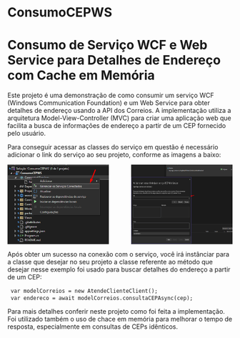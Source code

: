 # ConsumoCEPWS

<h1>Consumo de Serviço WCF e Web Service para Detalhes de Endereço com Cache em Memória</h1>
Este projeto é uma demonstração de como consumir um serviço WCF (Windows Communication Foundation) e um Web Service para obter detalhes de endereço usando a API dos Correios. A implementação utiliza a arquitetura Model-View-Controller (MVC) para criar uma aplicação web que facilita a busca de informações de endereço a partir de um CEP fornecido pelo usuário.

Para conseguir acessar as classes do serviço em questão é necessário adicionar o link do serviço ao seu projeto, conforme as imagens a baixo:
<div style="display: flex; justify-content: space-between;">
    <img src="/ImgsTutorial/1.png" alt="Imagem 1" width="45%">
    <img src="/ImgsTutorial/2.png" alt="Imagem 2" width="45%">
</div>

Após obter um sucesso na conexão com o serviço, você irá instânciar para a classe que desejar no seu projeto a classe referente ao método que desejar
nesse exemplo foi usado para buscar detalhes do endereço a partir de um CEP:
 ```
  var modelCorreios = new AtendeClienteClient();
  var endereco = await modelCorreios.consultaCEPAsync(cep);
```
Para mais detalhes conferir neste projeto como foi feita a implementação.
Foi utilizado também o uso de chace em memória para melhorar o tempo de resposta, especialmente em consultas de CEPs idênticos.
